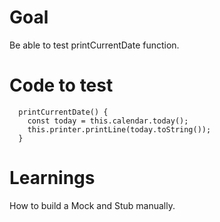 # Goal

Be able to test printCurrentDate function.

# Code to test

```
  printCurrentDate() {
    const today = this.calendar.today();
    this.printer.printLine(today.toString());
  }
```

# Learnings

How to build a Mock and Stub manually.
